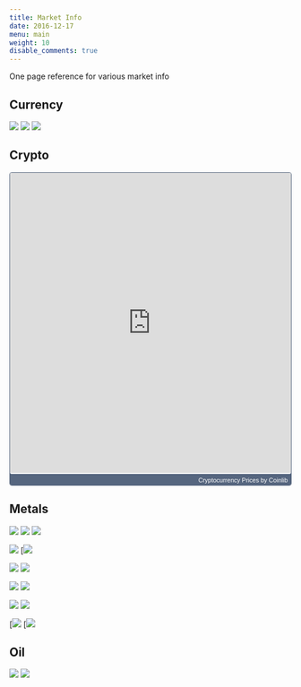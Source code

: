```yaml
---
title: Market Info
date: 2016-12-17
menu: main
weight: 10
disable_comments: true
---
```

One page reference for various market info<!--more-->

## Currency
[![](http://www.weblinks247.com/exrate/24hr-gbp-small.gif)](http://www.weblinks247.com/exrate/24hr-gbp-large.gif)
[![](http://www.weblinks247.com/exrate/24hr-euro-small.gif)](http://www.weblinks247.com/exrate/24hr-euro-large.gif)
[![](http://www.weblinks247.com/exrate/24hr-jpy-small.gif)](http://www.weblinks247.com/exrate/24hr-jpy-large.gif)


<!-- TradingView Widget BEGIN -->
<script type="text/javascript" src="https://s3.amazonaws.com/tradingview/tv.js"></script>
<script type="text/javascript">
  var tradingview_widget_options = {};
  tradingview_widget_options.width = 1000;
  tradingview_widget_options.height = 500;
  tradingview_widget_options.symbol = 'SPY';
  tradingview_widget_options.interval = 'D';
  tradingview_widget_options.toolbar_bg = 'E4E8EB';
  new TradingView.widget(tradingview_widget_options);
</script>
<!-- TradingView Widget END -->

## Crypto
<!-- bitcoin -->
<div style="height:560px; background-color: #FFFFFF; overflow:hidden; box-sizing: border-box; border: 1px solid #56667F; border-radius: 4px; text-align: right; line-height:14px; font-size: 12px; font-feature-settings: normal; text-size-adjust: 100%; box-shadow: inset 0 -20px 0 0 #56667F;padding:1px;padding: 0px; margin: 0px; width: 100%;"><div style="height:540px; padding:0px; margin:0px; width: 100%;"><iframe src="https://widget.coinlib.io/widget?type=chart&theme=light&coin_id=859&pref_coin_id=1505" width="100%" height="536px" scrolling="auto" marginwidth="0" marginheight="0" frameborder="0" border="0" style="border:0;margin:0;padding:0;line-height:14px;"></iframe></div><div style="color: #FFFFFF; line-height: 14px; font-weight: 400; font-size: 11px; box-sizing: border-box; padding: 2px 6px; width: 100%; font-family: Verdana, Tahoma, Arial, sans-serif;"><a href="https://coinlib.io" target="_blank" style="font-weight: 500; color: #FFFFFF; text-decoration:none; font-size:11px">Cryptocurrency Prices</a>&nbsp;by Coinlib</div></div>

## Metals

[![](http://www.kitconet.com/charts/metals/base/spot-copper-30d.gif)](http://www.kitcometals.com/charts/copper_historical_large.html#30days)
[![](http://www.kitconet.com/charts/metals/base/spot-copper-60d.gif)](http://www.kitcometals.com/charts/copper_historical_large.html#60days)
[![](http://www.kitconet.com/charts/metals/base/spot-copper-1y.gif)](http://www.kitcometals.com/charts/copper_historical_large.html#1year)

[![](http://www.kitconet.com/charts/metals/base/lme-warehouse-copper-30d.gif)](http://www.kitcometals.com/charts/lmewarehouse.html#copper)
[![](http://www.kitconet.com/charts/metals/base/nymex-warehouse-copper-30d.gif)

[![](http://www.kitconet.com/charts/metals/gold/t24_au_en_usoz_4.gif)](http://www.kitco.com/charts/livegold.html)
[![](http://www.kitco.com/LFgif/au0060lns.gif)](http://www.kitco.com/charts/livegold.html)

[![](http://www.kitconet.com/charts/metals/silver/t24_ag_en_usoz_2.gif)](http://www.kitcosilver.com/charts.html)
[![](http://www.kitco.com/LFgif/ag0060lns.gif)](http://www.kitcosilver.com/charts.html)


[![](http://www.kitconet.com/charts/metals/palladium/t24_pd_en_usoz_2.gif)](http://www.kitco.com/charts/livepalladium.html)
[![](http://www.kitco.com/LFgif/pd0060lns.gif)](http://www.kitco.com/charts/livepalladium.html)

[![](http://www.kitconet.com/charts/metals/base/zinc-d.gif)
[![](http://www.kitconet.com/charts/metals/base/lme-warehouse-zinc-30d.gif)

<!--
<iframe allowtransparency="true" marginwidth="0" marginheight="0" hspace="0" vspace="0" frameborder="0" scrolling="no" src="http://api.finance.yahoo.com/instrument/1.0/AA,CLF,FCX,HAYN,MCP,NUE,SWC,TECK,ATI/badge;chart=1y;quote/HTML/f.white?AppID=dFmuH8wXsQLef_fy1CAR70I-&sig=DSmMWpszLZwhj0mji2ccoNYuQn0-&t=1361120510332" width="300px" height="760px"><a href="http://finance.yahoo.com">Yahoo! Finance</a><br/><a href="http://finance.yahoo.com/q?s=AA">Quote for AA</a></iframe>
-->


## Oil

![](http://www.infomine.com/ChartsAndData/GraphEngine.ashx?z=f&gf=110537.USD.bbl&dr=1m)
![](https://www.infomine.com/ChartsAndData/GraphEngine.ashx?z=f&gf=110537.USD.bbl&dr=12m)


<!--
<iframe allowtransparency="true" marginwidth="0" marginheight="0" hspace="0" vspace="0" frameborder="0" scrolling="no" src="http://api.finance.yahoo.com/instrument/1.0/BP,MRO,CVX/badge;chart=6m,,comparison;quote/HTML/f.white?AppID=Yuz5C8wXsQIElUfBHvhqxbs-&sig=MX758.MwXd.QacUMxzVohUpgGvw-&t=1361120788762" width="300px" height="543px"><a href="http://finance.yahoo.com">Yahoo! Finance</a><br/><a href="http://finance.yahoo.com/q?s=BP">Quote for BP</a></iframe>
<iframe allowtransparency="true" marginwidth="0" marginheight="0" hspace="0" vspace="0" frameborder="0" scrolling="no" src="http://api.finance.yahoo.com/instrument/1.0/ED,KMP,BTU,MMP,VLO,XOM,BPT,BP,CVX,MRO/badge;chart=1y;quote/HTML/f.white?AppID=e3j5PcwXsQIWWyptsLJpoA4-&sig=3hqDGI.ORq2yy.qoUv7tTPOMSZc-&t=1361120685369" width="300px" height="760px"><a href="http://finance.yahoo.com">Yahoo! Finance</a><br/><a href="http://finance.yahoo.com/q?s=ED">Quote for ED</a></iframe>

## Retail
<iframe allowtransparency="true" marginwidth="0" marginheight="0" hspace="0" vspace="0" frameborder="0" scrolling="no" src="http://api.finance.yahoo.com/instrument/1.0/AAP,AMZN,BBBY,COH,DKS,EL,GME,LOGI,LULU,RL/badge;chart=1y;quote/HTML/f.white?AppID=uJ4l8MwXsQJqS.nXYm9Qvic-&sig=fLJjCy0UrovDML5qOmY_2eN754w-&t=1361123866109" width="300px" height="760px"><a href="http://finance.yahoo.com">Yahoo! Finance</a><br/><a href="http://finance.yahoo.com/q?s=AAP">Quote for AAP</a></iframe>
<iframe allowtransparency="true" marginwidth="0" marginheight="0" hspace="0" vspace="0" frameborder="0" scrolling="no" src="http://api.finance.yahoo.com/instrument/1.0/HD,WHR,DRI,YUM,WMT,NKE,WAG,MCD,M,HAYN/badge;chart=1y;quote/HTML/f.white?AppID=LieDIMwXsQKMY53D7JF1ZB0-&sig=SXYwiS7Jc9zXbnJWCZ_feis7i4k-&t=1361124173457" width="300px" height="760px"><a href="http://finance.yahoo.com">Yahoo! Finance</a><br/><a href="http://finance.yahoo.com/q?s=HD">Quote for HD</a></iframe>

## Tech
<iframe allowtransparency="true" marginwidth="0" marginheight="0" hspace="0" vspace="0" frameborder="0" scrolling="no" src="http://api.finance.yahoo.com/instrument/1.0/AAPL,GOOG,NFLX,CSCO,BIDU,INTC,NVDA,ORCL,CRM/badge;chart=1y;quote/HTML/f.white?AppID=bIJby8wXsQLnO.QQ.yO4_gw-&sig=NrAKVNFb5Y7z3HTWBhBlK34yevY-&t=1361124608294" width="300px" height="760px"><a href="http://finance.yahoo.com">Yahoo! Finance</a><br/><a href="http://finance.yahoo.com/q?s=AAPL">Quote for AAPL</a></iframe>
<iframe allowtransparency="true" marginwidth="0" marginheight="0" hspace="0" vspace="0" frameborder="0" scrolling="no" src="http://api.finance.yahoo.com/instrument/1.0/AKAM,AMD,CSTR,HPQ,IBM,JNPR,XLNX,QCOM,VMW,NMBL/badge;chart=1y;quote/HTML/f.white?AppID=1_HOdMwXsQLliJ2hsFt_zWM-&sig=TJbMztgQpLn2eizEdQ13Daw8qQs-&t=1361124800948" width="300px" height="760px"><a href="http://finance.yahoo.com">Yahoo! Finance</a><br/><a href="http://finance.yahoo.com/q?s=AKAM">Quote for AKAM</a></iframe>

## Finance
<iframe allowtransparency="true" marginwidth="0" marginheight="0" hspace="0" vspace="0" frameborder="0" scrolling="no" src="http://api.finance.yahoo.com/instrument/1.0/AXP,BAC,BBT,FITB,GS,JPM,WFC,UCBA,KEY,MTB/badge;chart=1y;quote/HTML/f.white?AppID=UqwHQMwXsQLw2Qr8KBBkY28-&sig=t9_b0tfmxOxe8oYf7TsAPYRt2yY-&t=1361125150310" width="300px" height="760px"><a href="http://finance.yahoo.com">Yahoo! Finance</a><br/><a href="http://finance.yahoo.com/q?s=AXP">Quote for AXP</a></iframe>
-->

